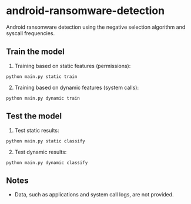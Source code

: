 # android-ransomware-detection
Android ransomware detection using the negative selection algorithm and syscall frequencies.

## Train the model
1. Training based on static features (permissions):
```
python main.py static train
```
2. Training based on dynamic features (system calls):
```
python main.py dynamic train
```

## Test the model
1. Test static results:
```
python main.py static classify
```
2. Test dynamic results:
```
python main.py dynamic classify
```

## Notes
* Data, such as applications and system call logs, are not provided.
